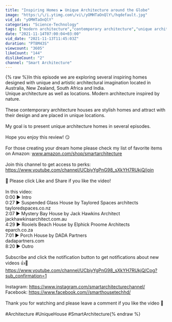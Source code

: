```yaml
---
title: "Inspiring Homes ▶ Unique Architecture around the Globe"
image: "https:\/\/i.ytimg.com\/vi\/yOMHTaOnQlY\/hqdefault.jpg"
vid_id: "yOMHTaOnQlY"
categories: "Science-Technology"
tags: ["modern architecture","contemporary architecture","unique architecture"]
date: "2021-11-14T07:00:04+03:00"
vid_date: "2021-11-13T11:45:03Z"
duration: "PT8M43S"
viewcount: "3605"
likeCount: "144"
dislikeCount: "2"
channel: "Smart Architecture"
---
```

{% raw %}In this episode we are exploring several inspiring homes designed with unique and artistic architectural imagination located in Australia, New Zealand, South Africa and India.<br />Unique architecture as well as locations. Modern architecture inspired by nature.<br /><br />These contemporary architecture houses are stylish homes and attract with their design and are placed in unique locations. <br /><br />My goal is to present unique architecture homes in several episodes.  <br /><br />Hope you enjoy this review! 😏<br /><br />For those creating your dream home please check my list of favorite items on Amazon: www.amazon.com/shop/smartarchitecture<br /><br />Join this channel to get access to perks:<br /><a rel="nofollow" target="blank" href="https://www.youtube.com/channel/UCbiyYgPnG98_sXkYH7RUkjQ/join">https://www.youtube.com/channel/UCbiyYgPnG98_sXkYH7RUkjQ/join</a><br /><br />💛 Please click Like and Share if you like the video!<br /><br />In this video:<br />0:00 ▶ Intro<br />0:27 ▶ Suspended Glass House by Taylored Spaces architects<br />tayloredspaces.co.nz<br />2:07 ▶ Mystery Bay House by Jack Hawkins Architect<br />jackhawkinsarchitect.com.au<br />4:29 ▶ Rooiels Beach House by Elphick Proome Architects<br />eparch.co.za<br />7:01 ▶ Porch House by DADA Partners<br />dadapartners.com<br />8:20 ▶ Outro<br /><br />Subscribe and click the notification button to get notifications about new videos 👍🏡  <br /><a rel="nofollow" target="blank" href="https://www.youtube.com/channel/UCbiyYgPnG98_sXkYH7RUkjQ/Cog?sub_confirmation=1">https://www.youtube.com/channel/UCbiyYgPnG98_sXkYH7RUkjQ/Cog?sub_confirmation=1</a><br /><br />Instagram: <a rel="nofollow" target="blank" href="https://www.instagram.com/smartarchitecturechannel/">https://www.instagram.com/smartarchitecturechannel/</a><br />Facebook: <a rel="nofollow" target="blank" href="https://www.facebook.com//smarthousetechhd/">https://www.facebook.com//smarthousetechhd/</a><br /><br />Thank you for watching and please leave a comment if you like the video 💙<br /><br />#Architecture #UniqueHouse #SmartArchitecture{% endraw %}
